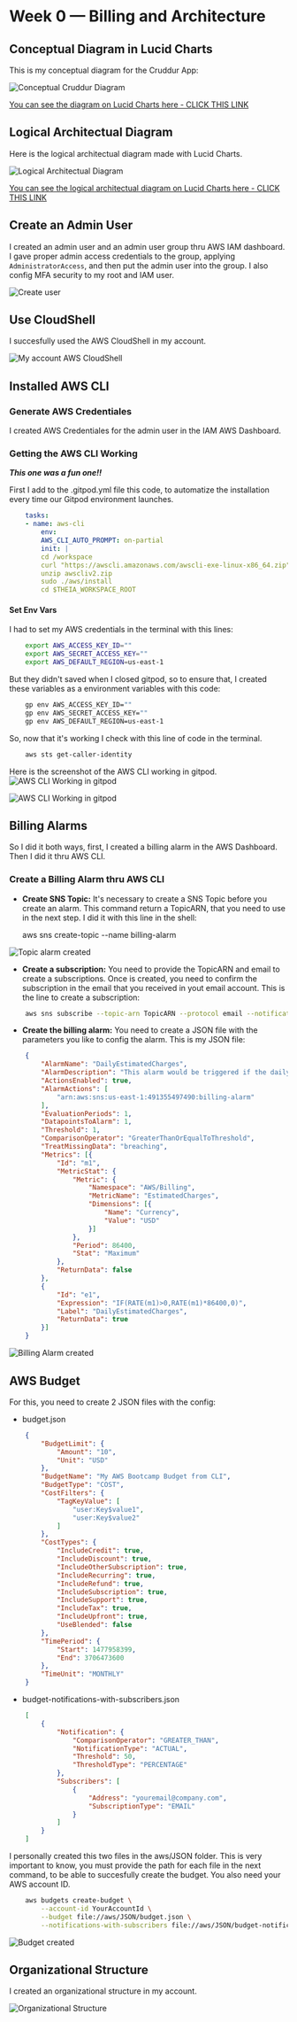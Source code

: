 # Week 0 — Billing and Architecture

## Conceptual Diagram in Lucid Charts

This is my conceptual diagram for the Cruddur App:

![Conceptual Cruddur Diagram](./assets/week-0-conceptual-lucid-diagram-aws.png)

[You can see the diagram on Lucid Charts here - CLICK THIS LINK](https://lucid.app/lucidchart/070a5fae-7049-431b-a806-348927ec96ea/edit?viewport_loc=55%2C-41%2C1391%2C900%2C0_0&invitationId=inv_045dd7fd-d6ac-4f16-999d-7f11b1c220ef)


## Logical Architectual Diagram

Here is the logical architectual diagram made with Lucid Charts.

![Logical Architectual Diagram](./assets/week-0-logical-architectual-diagram-aws.png)

[You can see the logical architectual diagram on Lucid Charts here - CLICK THIS LINK](https://lucid.app/lucidchart/f86f173f-eefc-41f1-ab21-7d27751636cc/edit?viewport_loc=-60%2C24%2C1847%2C900%2C0_0&invitationId=inv_faf9ffd9-4a66-4aa4-84a6-83f4a5da6663)


## Create an Admin User

I created an admin user and an admin user group thru AWS IAM dashboard. I gave proper admin access credentials to the group, applying <code>AdministratorAccess</code>, and then put the admin user into the group.
I also config MFA security to my root and IAM user.

![Create user](./assets/week-0-create-user-aws.png)


## Use CloudShell

I succesfully used the AWS CloudShell in my account.

![My account AWS CloudShell](./assets/week-0-use-of-cloudshell-aws.png)

## Installed AWS CLI

### Generate AWS Credentiales

I created AWS Credentiales for the admin user in the IAM AWS Dashboard.

### Getting the AWS CLI Working

**_This one was a fun one!!_**

First I add to the .gitpod.yml file this code, to automatize the installation every time our Gitpod environment launches.
```yaml
    tasks:
    - name: aws-cli
        env:
        AWS_CLI_AUTO_PROMPT: on-partial
        init: |
        cd /workspace
        curl "https://awscli.amazonaws.com/awscli-exe-linux-x86_64.zip" -o "awscliv2.zip"
        unzip awscliv2.zip
        sudo ./aws/install
        cd $THEIA_WORKSPACE_ROOT
```

#### Set Env Vars

I had to set my AWS credentials in the terminal with this lines:
```bash
    export AWS_ACCESS_KEY_ID=""
    export AWS_SECRET_ACCESS_KEY=""
    export AWS_DEFAULT_REGION=us-east-1
```
But they didn't saved when I closed gitpod, so to ensure that, I created these variables as a environment variables with this code:
```bash
    gp env AWS_ACCESS_KEY_ID=""
    gp env AWS_SECRET_ACCESS_KEY=""
    gp env AWS_DEFAULT_REGION=us-east-1
```
So, now that it's working I check with this line of code in the terminal.
```bash
    aws sts get-caller-identity
```
Here is the screenshot of the AWS CLI working in gitpod.
![AWS CLI Working in gitpod](./assets/week-0-gitpod-aws-cli-config.png)

![AWS CLI Working in gitpod](./assets/week-0-gitpod-aws-cli-working.png)


## Billing Alarms

So I did it both ways, first, I created a billing alarm in the AWS Dashboard. Then I did it thru AWS CLI.

### Create a Billing Alarm thru AWS CLI

- **Create SNS Topic:** It's necessary to create a SNS Topic before you create an alarm. This command return a TopicARN, that you need to use in the next step. I did it with this line in the shell:

    aws sns create-topic --name billing-alarm

![Topic alarm created](./assets/week-0-alarm-topic-aws.png)

- **Create a subscription:** You need to provide the TopicARN and email to create a subscriptions. Once is created, you need to confirm the subscription in the email that you received in yout email account. This is the line to create a subscription:
```bash
    aws sns subscribe --topic-arn TopicARN --protocol email --notification-endpoint email@comany.com
```

- **Create the billing alarm:** You need to create a JSON file with the parameters you like to config the alarm. This is my JSON file:
```json
    {
        "AlarmName": "DailyEstimatedCharges",
        "AlarmDescription": "This alarm would be triggered if the daily estimated charges exceeds 1$",
        "ActionsEnabled": true,
        "AlarmActions": [
            "arn:aws:sns:us-east-1:491355497490:billing-alarm"
        ],
        "EvaluationPeriods": 1,
        "DatapointsToAlarm": 1,
        "Threshold": 1,
        "ComparisonOperator": "GreaterThanOrEqualToThreshold",
        "TreatMissingData": "breaching",
        "Metrics": [{
            "Id": "m1",
            "MetricStat": {
                "Metric": {
                    "Namespace": "AWS/Billing",
                    "MetricName": "EstimatedCharges",
                    "Dimensions": [{
                        "Name": "Currency",
                        "Value": "USD"
                    }]
                },
                "Period": 86400,
                "Stat": "Maximum"
            },
            "ReturnData": false
        },
        {
            "Id": "e1",
            "Expression": "IF(RATE(m1)>0,RATE(m1)*86400,0)",
            "Label": "DailyEstimatedCharges",
            "ReturnData": true
        }]
    }
```

![Billing Alarm created](./assets/week-0-billing-alarm-aws-created.png)

## AWS Budget

For this, you need to create 2 JSON files with the config:

- budget.json
```json
    {
        "BudgetLimit": {
            "Amount": "10",
            "Unit": "USD"
        },
        "BudgetName": "My AWS Bootcamp Budget from CLI",
        "BudgetType": "COST",
        "CostFilters": {
            "TagKeyValue": [
                "user:Key$value1",
                "user:Key$value2"
            ]
        },
        "CostTypes": {
            "IncludeCredit": true,
            "IncludeDiscount": true,
            "IncludeOtherSubscription": true,
            "IncludeRecurring": true,
            "IncludeRefund": true,
            "IncludeSubscription": true,
            "IncludeSupport": true,
            "IncludeTax": true,
            "IncludeUpfront": true,
            "UseBlended": false
        },
        "TimePeriod": {
            "Start": 1477958399,
            "End": 3706473600
        },
        "TimeUnit": "MONTHLY"
    }
```

- budget-notifications-with-subscribers.json
```json
    [
        {
            "Notification": {
                "ComparisonOperator": "GREATER_THAN",
                "NotificationType": "ACTUAL",
                "Threshold": 50,
                "ThresholdType": "PERCENTAGE"
            },
            "Subscribers": [
                {
                    "Address": "youremail@company.com",
                    "SubscriptionType": "EMAIL"
                }
            ]
        }
    ]
```

I personally created this two files in the aws/JSON folder. This is very important to know, you must provide the path for each file in the next command, to be able to succesfully create the budget. You also need your AWS account ID.
```bash
    aws budgets create-budget \
        --account-id YourAccountId \
        --budget file://aws/JSON/budget.json \
        --notifications-with-subscribers file://aws/JSON/budget-notifications-with-subscribers.json
```

![Budget created](./assets/week-0-budget-created-aws.png)


## Organizational Structure

I created an organizational structure in my account.

![Organizational Structure](./assets/week-0-organizational-structure-aws.png)